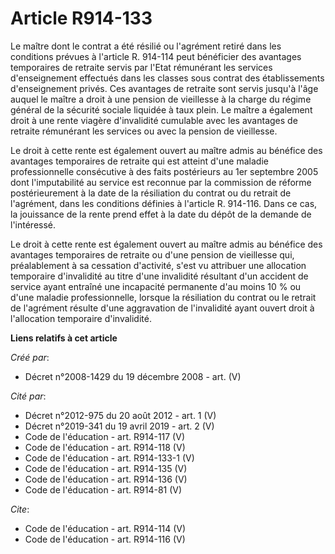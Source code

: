 # Article R914-133

Le maître dont le contrat a été résilié ou l'agrément retiré dans les conditions prévues à l'article R. 914-114 peut
bénéficier des avantages temporaires de retraite servis par l'Etat rémunérant les services d'enseignement effectués dans les
classes sous contrat des établissements d'enseignement privés. Ces avantages de retraite sont servis jusqu'à l'âge auquel le
maître a droit à une pension de vieillesse à la charge du régime général de la sécurité sociale liquidée à taux plein. Le
maître a également droit à une rente viagère d'invalidité cumulable avec les avantages de retraite rémunérant les services ou
avec la pension de vieillesse. 

Le droit à cette rente est également ouvert au maître admis au bénéfice des avantages temporaires de retraite qui est atteint
d'une maladie professionnelle consécutive à des faits postérieurs au 1er septembre 2005 dont l'imputabilité au service est
reconnue par la commission de réforme postérieurement à la date de la résiliation du contrat ou du retrait de l'agrément,
dans les conditions définies à l'article R. 914-116. Dans ce cas, la jouissance de la rente prend effet à la date du dépôt de
la demande de l'intéressé. 

Le droit à cette rente est également ouvert au maître admis au bénéfice des avantages temporaires de retraite ou d'une
pension de vieillesse qui, préalablement à sa cessation d'activité, s'est vu attribuer une allocation temporaire d'invalidité
au titre d'une invalidité résultant d'un accident de service ayant entraîné une incapacité permanente d'au moins 10 % ou
d'une maladie professionnelle, lorsque la résiliation du contrat ou le retrait de l'agrément résulte d'une aggravation de
l'invalidité ayant ouvert droit à l'allocation temporaire d'invalidité.

**Liens relatifs à cet article**

_Créé par_:

  - Décret n°2008-1429 du 19 décembre 2008 - art. (V)

_Cité par_:

  - Décret n°2012-975 du 20 août 2012 - art. 1 (V)
  - Décret n°2019-341 du 19 avril 2019 - art. 2 (V)
  - Code de l'éducation - art. R914-117 (V)
  - Code de l'éducation - art. R914-118 (V)
  - Code de l'éducation - art. R914-133-1 (V)
  - Code de l'éducation - art. R914-135 (V)
  - Code de l'éducation - art. R914-136 (V)
  - Code de l'éducation - art. R914-81 (V)

_Cite_:

  - Code de l'éducation - art. R914-114 (V)
  - Code de l'éducation - art. R914-116 (V)
